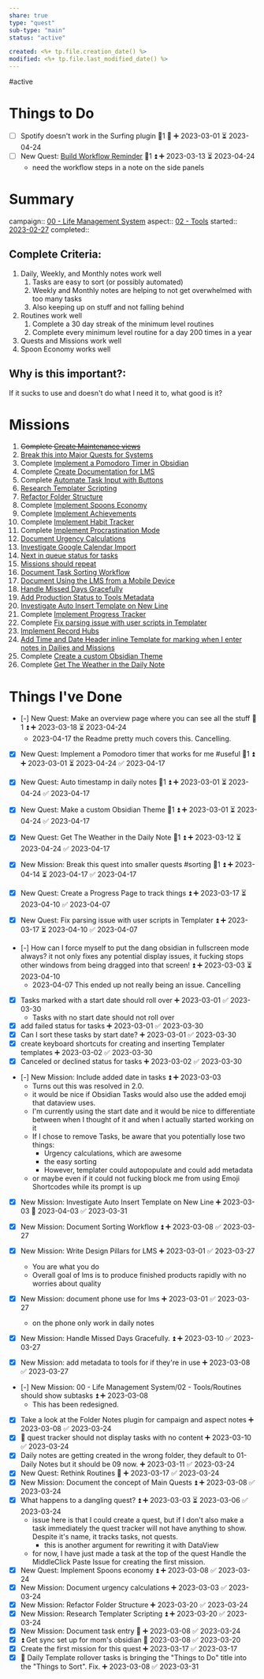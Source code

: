 ```yaml
---
share: true
type: "quest"
sub-type: "main"
status: "active"

created: <%+ tp.file.creation_date() %> 
modified: <%+ tp.file.last_modified_date() %>
---
```

 
#active 
# Things to Do


- [ ] Spotify doesn't work in the Surfing plugin 🥄1 🔽 ➕ 2023-03-01 ⏳ 2023-04-24
- [ ] New Quest: [Build Workflow Reminder](Build%20Workflow%20Reminder.md) 🥄1 ⏫ ➕ 2023-03-13 ⏳ 2023-04-24
    - need the workflow steps in a note on the side panels 



# Summary
campaign:: [00 - Life Management System](./00%20-%20Life%20Management%20System.md)
aspect:: [02 - Tools](./02%20-%20Tools.md)
started::  [2023-02-27](./2023-02-27.md)
completed::

## Complete Criteria:
1. Daily, Weekly, and Monthly notes work well
	1. Tasks are easy to sort (or possibly automated)
	2. Weekly and Monthly notes are helping to not get overwhelmed with too many tasks
	3. Also keeping up on stuff and not falling behind
2. Routines work well
	1. Complete a 30 day streak of the minimum level routines
	2. Complete every minimum level routine for a day 200 times in a year
3. Quests and Missions work well
4. Spoon Economy works well

## Why is this important?:
If it sucks to use and doesn't do what I need it to, what good is it?

# Missions
1. ~~Complete [Create Maintenance views](./Create%20Maintenance%20views.md)~~
2. [Break this into Major Quests for Systems](./Break%20this%20into%20Major%20Quests%20for%20Systems.md)
3. Complete [Implement a Pomodoro Timer in Obsidian](./Implement%20a%20Pomodoro%20Timer%20in%20Obsidian.md)
4. Complete [Create Documentation for LMS](./Create%20Documentation%20for%20LMS.md)
5. Complete [Automate Task Input with Buttons](./Automate%20Task%20Input%20with%20Buttons.md)
6. [Research Templater Scripting](./Research%20Templater%20Scripting.md)
7. [Refactor Folder Structure](./Refactor%20Folder%20Structure.md)
8. Complete [Implement Spoons Economy](./Implement%20Spoons%20Economy.md)
9. Complete [Implement Achievements](./Implement%20Achievements.md)
10. Complete [Implement Habit Tracker](./Implement%20Habit%20Tracker.md)
11. Complete [Implement Procrastination Mode](./Implement%20Procrastination%20Mode.md)
12. [Document Urgency Calculations](./Document%20Urgency%20Calculations.md)
13. [Investigate Google Calendar Import](./Investigate%20Google%20Calendar%20Import.md)
14. [Next in queue status for tasks](./Next%20in%20queue%20status%20for%20tasks.md)
15. [Missions should repeat](./Missions%20should%20repeat.md)
16. [Document Task Sorting Workflow](./Document%20Task%20Sorting%20Workflow.md)
17. [Document Using the LMS from a Mobile Device](./Document%20Using%20the%20LMS%20from%20a%20Mobile%20Device.md)
18. [Handle Missed Days Gracefully](./Handle%20Missed%20Days%20Gracefully.md)
19. [Add Production Status to Tools Metadata](./Add%20Production%20Status%20to%20Tools%20Metadata.md)
20. [Investigate Auto Insert Template on New Line](./Investigate%20Auto%20Insert%20Template%20on%20New%20Line.md)
21. Complete [Implement Progress Tracker](./Implement%20Progress%20Tracker.md)
22. Complete [Fix parsing issue with user scripts in Templater](./Fix%20parsing%20issue%20with%20user%20scripts%20in%20Templater.md)
23. [Implement Record Hubs](./Implement%20Record%20Hubs.md)
24. [Add Time and Date Header inline Template for marking when I enter notes in Dailies and Missions](./Add%20Time%20and%20Date%20Header%20inline%20Template%20for%20marking%20when%20I%20enter%20notes%20in%20Dailies%20and%20Missions.md)
25. Complete [Create a custom Obsidian Theme](./Create%20a%20custom%20Obsidian%20Theme.md)
26. Complete [Get The Weather in the Daily Note](./Get%20The%20Weather%20in%20the%20Daily%20Note.md)

# Things I've Done
- [-] New Quest: Make an overview page where you can see all the stuff 🥄1 ⏫ ➕ 2023-03-18 ⏳ 2023-04-24
	- 2023-04-17 the Readme pretty much covers this.  Cancelling.
- [x] New Quest: Implement a Pomodoro timer that works for me #useful 🥄1 ⏫ ➕ 2023-03-01 ⏳ 2023-04-24 ✅ 2023-04-17
- [x] New Quest: Auto timestamp in daily notes 🥄1 ⏫ ➕ 2023-03-01 ⏳ 2023-04-24 ✅ 2023-04-17
- [x] New Quest: Make a custom Obsidian Theme 🥄1 ⏫ ➕ 2023-03-01 ⏳ 2023-04-24 ✅ 2023-04-17
- [x] New Quest: Get The Weather in the Daily Note 🥄1 ⏫ ➕ 2023-03-12 ⏳ 2023-04-24 ✅ 2023-04-17
- [x] New Mission: Break this quest into smaller quests #sorting 🥄1 ⏫ ➕ 2023-04-14 ⏳ 2023-04-17 ✅ 2023-04-17
- [x] New Quest: Create a Progress Page to track things ⏫ ➕ 2023-03-17 ⏳ 2023-04-10 ✅ 2023-04-07

- [x] New Quest: Fix parsing issue with user scripts in Templater ⏫ ➕ 2023-03-17 ⏳ 2023-04-10 ✅ 2023-04-07
- [-] How can I force myself to put the dang obsidian in fullscreen mode always?  it not only fixes any potential display issues, it fucking stops other windows from being dragged into that screen! ⏫  ➕ 2023-03-03 ⏳ 2023-04-10 
	- 2023-04-07 This ended up not really being an issue.  Cancelling
- [x] Tasks marked with a start date should roll over ➕ 2023-03-01 ✅ 2023-03-30
	-  Tasks with no start date should not roll over
- [x] add failed status for tasks ➕ 2023-03-01 ✅ 2023-03-30
- [x] Can I sort these tasks by start date? ➕ 2023-03-01 ✅ 2023-03-30
- [x] create keyboard shortcuts for creating and inserting Templater templates ➕ 2023-03-02 ✅ 2023-03-30
- [x] Canceled or declined status for tasks ➕ 2023-03-02 ✅ 2023-03-30
- [-] New Mission: Include added date in tasks ⏫ ➕ 2023-03-03 
	- Turns out this was resolved in 2.0.
	- it would be nice if Obsidian Tasks would also use the added emoji that dataview uses. 
	- I'm currently using the start date and it would be nice to differentiate between when I thought of it and when I actually started working on it
	- If I chose to remove Tasks, be aware that you potentially lose two things:
		- Urgency calculations, which are awesome
		- the easy sorting
		- However, templater could autopopulate and could add metadata
	- or maybe even if it could not fucking block me from using Emoji  Shortcodes while its prompt is up
- [x] New Mission: Investigate Auto Insert Template on New Line ➕ 2023-03-03 📅 2023-04-03 ✅ 2023-03-31
- [x] New Mission: Document Sorting Workflow ⏫ ➕ 2023-03-08 ✅ 2023-03-27
- [x] New Mission: Write Design Pillars for LMS ➕ 2023-03-01 ✅ 2023-03-27
	- You are what you do
	- Overall goal of lms is to produce finished products rapidly with no worries about quality
- [x] New Mission: document phone use for lms ➕ 2023-03-01 ✅ 2023-03-27
	- on the phone only work in daily notes
- [x] New Mission: Handle Missed Days Gracefully. ⏫ ➕ 2023-03-10 ✅ 2023-03-27
	
- [x] New Mission: add metadata to tools for if they're in use ➕ 2023-03-08 ✅ 2023-03-27
- [-] New Mission: 00 - Life Management System/02 - Tools/Routines should show subtasks ⏫  ➕ 2023-03-08 
	- This has been redesigned.
- [x] Take a look at the Folder Notes plugin for campaign and aspect notes ➕ 2023-03-08 ✅ 2023-03-24
- [x] 🔽 quest tracker should not display tasks with no content ➕ 2023-03-10 ✅ 2023-03-24
- [x] Daily notes are getting created in the wrong folder, they default to 01-Daily Notes but it should be 09 now. ➕ 2023-03-11 ✅ 2023-03-24
- [x] New Quest: Rethink Routines 🔼 ➕ 2023-03-17 ✅ 2023-03-24
- [x] New Mission: Document the concept of Main Quests ⏫ ➕ 2023-03-08 ✅ 2023-03-24
 - [x] What happens to a dangling quest? ⏫ ➕ 2023-03-03 ⏳ 2023-03-06 ✅ 2023-03-24
	- issue here is that I could create a quest, but if I don't also make a task immediately the quest tracker will not have anything to show.  Despite it's name, it tracks tasks, not quests.  
		- this is another argument for rewriting it with DataView
	- for now, I have just made a task at the top of the quest Handle the MiddleClick Paste Issue for creating the first mission.  
- [x] New Quest: Implement Spoons economy ⏫ ➕ 2023-03-08 ✅ 2023-03-24
- [x] New Mission: Document urgency calculations ➕ 2023-03-03 ✅ 2023-03-24
- [x] New Mission: Refactor Folder Structure ➕ 2023-03-20 ✅ 2023-03-24
- [x] New Mission: Research Templater Scripting ⏫ ➕ 2023-03-20 ✅ 2023-03-24
- [x] New Mission: Document task entry 🔼 ➕ 2023-03-08 ✅ 2023-03-24
- [x] ⏫ Get sync set up for mom's obsidian 🛫 2023-03-08 ✅ 2023-03-20
- [x] Create the first mission for this quest ➕ 2023-03-17 ✅ 2023-03-17
- [x] 🔽 Daily Template rollover tasks is bringing the "Things to Do" title into the "Things to Sort".  Fix. ➕ 2023-03-08 ✅ 2023-03-31